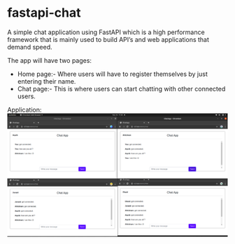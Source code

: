 # fastapi-chat
 
A simple chat application using FastAPI which is a high performance framework that is mainly used to build API’s and web applications that demand speed.

The app  will have two pages:
- Home page:- Where users will have to register themselves by just entering their name.
- Chat page:- This is where users can start chatting with other connected users.

Application:
![Screenshot](screenshot.png)



